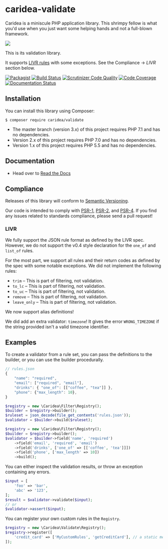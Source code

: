 # caridea-validate
Caridea is a miniscule PHP application library. This shrimpy fellow is what you'd use when you just want some helping hands and not a full-blown framework.

![](http://libreworks.com/caridea-100.png)

This is its validation library.

It supports [LIVR rules](https://github.com/koorchik/LIVR) with some exceptions. See the Compliance → _LIVR_ section below.

[![Packagist](https://img.shields.io/packagist/v/caridea/validate.svg)](https://packagist.org/packages/caridea/validate)
[![Build Status](https://travis-ci.org/libreworks/caridea-validate.svg)](https://travis-ci.org/libreworks/caridea-validate)
[![Scrutinizer Code Quality](https://scrutinizer-ci.com/g/libreworks/caridea-validate/badges/quality-score.png?b=master)](https://scrutinizer-ci.com/g/libreworks/caridea-validate/?branch=master)
[![Code Coverage](https://scrutinizer-ci.com/g/libreworks/caridea-validate/badges/coverage.png?b=master)](https://scrutinizer-ci.com/g/libreworks/caridea-validate/?branch=master)
[![Documentation Status](http://readthedocs.org/projects/caridea-validate/badge/?version=latest)](http://caridea-validate.readthedocs.io/en/latest/?badge=latest)

## Installation

You can install this library using Composer:

```console
$ composer require caridea/validate
```

* The master branch (version 3.x) of this project requires PHP 7.1 and has no dependencies.
* Version 2.x of this project requires PHP 7.0 and has no dependencies.
* Version 1.x of this project requires PHP 5.5 and has no dependencies.

## Documentation

* Head over to [Read the Docs](http://caridea-validate.readthedocs.io/en/latest/)

## Compliance

Releases of this library will conform to [Semantic Versioning](http://semver.org).

Our code is intended to comply with [PSR-1](http://www.php-fig.org/psr/psr-1/), [PSR-2](http://www.php-fig.org/psr/psr-2/), and [PSR-4](http://www.php-fig.org/psr/psr-4/). If you find any issues related to standards compliance, please send a pull request!

### LIVR

We fully support the JSON rule format as defined by the LIVR spec. However, we do not support the v0.4 style declaration for the `one_of` and `list_of` rules.

For the most part, we support all rules and their return codes as defined by the spec with some notable exceptions. We did not implement the following rules:

* `trim` – This is part of filtering, not validation.
* `to_lc` – This is part of filtering, not validation.
* `to_uc` – This is part of filtering, not validation.
* `remove` – This is part of filtering, not validation.
* `leave_only` – This is part of filtering, not validation.

We now support alias definitions!

We did add an extra validator: `timezone`! It gives the error `WRONG_TIMEZONE` if the string provided isn't a valid timezone identifier.

## Examples

To create a validator from a rule set, you can pass the definitions to the
builder, or you can use the builder procedurally.

```javascript
// rules.json
{
    "name": "required",
    "email": ["required", "email"],
    "drinks": { "one_of": [["coffee", "tea"]] },
    "phone": {"max_length": 10},
}
```
```php
$registry = new \Caridea\Filter\Registry();
$builder = $registry->builder();
$ruleset = json_decode(file_get_contents('rules.json'));
$validator = $builder->build($ruleset);
```
```php
$registry = new \Caridea\Filter\Registry();
$builder = $registry->builder();
$validator = $builder->field('name', 'required')
    ->field('email', 'required', 'email')
    ->field('drinks', ['one_of' => [['coffee', 'tea']]])
    ->field('phone', ['max_length' => 10])
    ->build();
```

You can either inspect the validation results, or throw an exception containing any errors.

```php
$input = [
    'foo' => 'bar',
    'abc' => '123',
];
$result = $validator->validate($input);
// or
$validator->assert($input);
```

You can register your own custom rules in the `Registry`.

```php
$registry = new \Caridea\Validate\Registry();
$registry->register([
    'credit_card' => ['MyCustomRules', 'getCreditCard'], // a static method
]);
```
